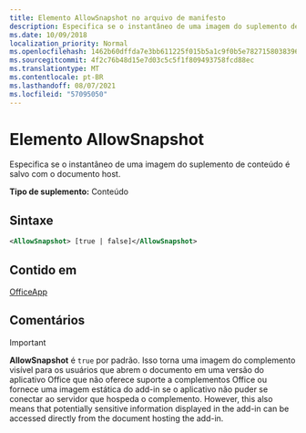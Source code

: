 ```yaml
---
title: Elemento AllowSnapshot no arquivo de manifesto
description: Especifica se o instantâneo de uma imagem do suplemento de conteúdo é salvo com o documento host.
ms.date: 10/09/2018
localization_priority: Normal
ms.openlocfilehash: 1462b60dffda7e3bb611225f015b5a1c9f0b5e78271580383961cc118af60587
ms.sourcegitcommit: 4f2c76b48d15e7d03c5c5f1f809493758fcd88ec
ms.translationtype: MT
ms.contentlocale: pt-BR
ms.lasthandoff: 08/07/2021
ms.locfileid: "57095050"
---
```

# <a name="allowsnapshot-element"></a>Elemento AllowSnapshot

Especifica se o instantâneo de uma imagem do suplemento de conteúdo é salvo com o documento host.

**Tipo de suplemento:** Conteúdo

## <a name="syntax"></a>Sintaxe

```XML
<AllowSnapshot> [true | false]</AllowSnapshot>
```

## <a name="contained-in"></a>Contido em

[OfficeApp](officeapp.md)

## <a name="remarks"></a>Comentários

 > [!IMPORTANT]
 > **AllowSnapshot** é `true` por padrão. Isso torna uma imagem do complemento visível para os usuários que abrem o documento em uma versão do aplicativo Office que não oferece suporte a complementos Office ou fornece uma imagem estática do add-in se o aplicativo não puder se conectar ao servidor que hospeda o complemento. However, this also means that potentially sensitive information displayed in the add-in can be accessed directly from the document hosting the add-in.
